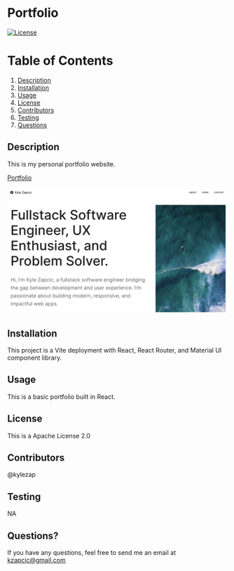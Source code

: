 # Portfolio
[![License](https://img.shields.io/badge/License-Apache_2.0-blue.svg)](https://opensource.org/licenses/Apache-2.0)

# Table of Contents
1. [Description](#Description)
2. [Installation](#installation)
3. [Usage](#tusage)
4. [License](#license)
5. [Contributors](#contributors)
6. [Testing](#testing)
7. [Questions](#questions)

## Description
This is my personal portfolio website.

[Portfolio](https://kylezapcicportfolio.netlify.app/)

![screenshot](/public/screenshot.png)

## Installation
This project is a Vite deployment with React, React Router, and Material UI component library. 

## Usage
This is a basic portfolio built in React. 

## License
This is a Apache License 2.0

## Contributors
@kylezap

## Testing
NA

## Questions?
If you have any questions, feel free to send me an email at [kzapcic@gmail.com](mailto:kzapcic@gmail.com)

